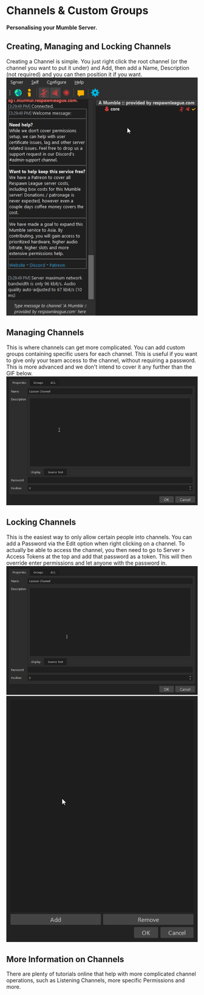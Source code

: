 # Channels & Custom Groups
**Personalising your Mumble Server.**

## Creating, Managing and Locking Channels

Creating a Channel is simple. You just right click the root channel (or the channel you want to put it under) and Add, then add a Name, Description (not required) and you can then position it if you want.
![createchannel](https://raw.githubusercontent.com/Respawn-League/Respawn-Docs/master/docs/src/guides/mumble-servers/createchannel.gif)

## Managing Channels
This is where channels can get more complicated. You can add custom groups containing specific users for each channel. This is useful if you want to give only your team access to the channel, without requiring a password. This is more advanced and we don't intend to cover it any further than the GIF below.
![alt text](https://raw.githubusercontent.com/Respawn-League/Respawn-Docs/master/docs/src/guides/mumble-servers/managingchannel.gif)

## Locking Channels
This is the easiest way to only allow certain people into channels. You can add a Password via the Edit option when right clicking on a channel. To actually be able to access the channel, you then need to go to Server > Access Tokens at the top and add that password as a token. This will then override enter permissions and let anyone with the password in.
![alt text](https://raw.githubusercontent.com/Respawn-League/Respawn-Docs/master/docs/src/guides/mumble-servers/pass1channel.gif)
![alt text](https://raw.githubusercontent.com/Respawn-League/Respawn-Docs/master/docs/src/guides/mumble-servers/pass2channel.gif)

## More Information on Channels
There are plenty of tutorials online that help with more complicated channel operations, such as Listening Channels, more specific Permissions and more.